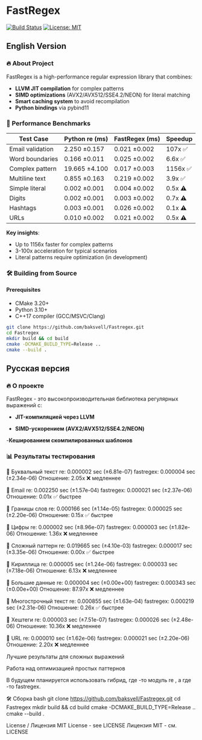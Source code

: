 # FastRegex 

[![Build Status](https://github.com/baksvell/Fastregex/actions/workflows/build.yml/badge.svg)](https://github.com/baksvell/Fastregex/actions)
[![License: MIT](https://img.shields.io/badge/License-MIT-yellow.svg)](https://opensource.org/licenses/MIT)

## English Version

### 🔥 About Project

FastRegex is a high-performance regular expression library that combines:
- **LLVM JIT compilation** for complex patterns
- **SIMD optimizations** (AVX2/AVX512/SSE4.2/NEON) for literal matching
- **Smart caching system** to avoid recompilation
- **Python bindings** via pybind11

### 🚀 Performance Benchmarks

| Test Case          | Python re (ms) | FastRegex (ms) | Speedup |
|--------------------|---------------|----------------|---------|
| Email validation   | 2.250 ±0.157  | 0.021 ±0.002   | 107x ✅ |
| Word boundaries    | 0.166 ±0.011  | 0.025 ±0.002   | 6.6x ✅ |
| Complex pattern    | 19.665 ±4.100 | 0.017 ±0.003   | 1156x ✅ |
| Multiline text     | 0.855 ±0.163  | 0.219 ±0.002   | 3.9x ✅ |
| Simple literal     | 0.002 ±0.001  | 0.004 ±0.002   | 0.5x ⚠️ |
| Digits             | 0.002 ±0.001  | 0.003 ±0.002   | 0.7x ⚠️ |
| Hashtags           | 0.003 ±0.001  | 0.026 ±0.002   | 0.1x ⚠️ |
| URLs               | 0.010 ±0.002  | 0.021 ±0.002   | 0.5x ⚠️ |

**Key insights**:

- Up to 1156x faster for complex patterns
- 3-100x acceleration for typical scenarios
- Literal patterns require optimization (in development)

### 🛠 Building from Source

#### Prerequisites
- CMake 3.20+
- Python 3.10+
- C++17 compiler (GCC/MSVC/Clang)

```bash
git clone https://github.com/baksvell/Fastregex.git
cd Fastregex
mkdir build && cd build
cmake -DCMAKE_BUILD_TYPE=Release ..
cmake --build .
```
## Русская версия


### 🔥 О проекте


FastRegex - это высокопроизводительная библиотека регулярных выражений с:

- **JIT-компиляцией через LLVM**

- **SIMD-ускорением (AVX2/AVX512/SSE4.2/NEON)**

-**Кешированием скомпилированных шаблонов**

### 📊 Результаты тестирования

🔸 Буквальный текст
re: 0.000002 sec (±6.81e-07)
fastregex: 0.000004 sec (±2.34e-06)
Отношение: 2.05x ❌ медленнее

🔸 Email
re: 0.002250 sec (±1.57e-04)
fastregex: 0.000021 sec (±2.37e-06)
Отношение: 0.01x ✅ быстрее

🔸 Границы слов
re: 0.000166 sec (±1.14e-05)
fastregex: 0.000025 sec (±2.20e-06)
Отношение: 0.15x ✅ быстрее

🔸 Цифры
re: 0.000002 sec (±8.96e-07)
fastregex: 0.000003 sec (±1.82e-06)
Отношение: 1.36x ❌ медленнее

🔸 Сложный паттерн
re: 0.019665 sec (±4.10e-03)
fastregex: 0.000017 sec (±3.35e-06)
Отношение: 0.00x ✅ быстрее

🔸 Кириллица
re: 0.000005 sec (±1.24e-06)
fastregex: 0.000033 sec (±7.18e-06)
Отношение: 6.13x ❌ медленнее

🔸 Большие данные
re: 0.000004 sec (±0.00e+00)
fastregex: 0.000343 sec (±0.00e+00)
Отношение: 87.97x ❌ медленнее

🔸 Многострочный текст
re: 0.000855 sec (±1.63e-04)
fastregex: 0.000219 sec (±2.31e-06)
Отношение: 0.26x ✅ быстрее

🔸 Хештеги
re: 0.000003 sec (±7.51e-07)
fastregex: 0.000026 sec (±2.48e-06)
Отношение: 10.36x ❌ медленнее

🔸 URL
re: 0.000010 sec (±1.62e-06)
fastregex: 0.000021 sec (±2.20e-06)
Отношение: 2.20x ❌ медленнее

Лучшие результаты для сложных выражений

Работа над оптимизацией простых паттернов

В будущем планируется использовать гибрид, где -то модуль re , а где -то fastregex. 

🛠 Сборка
bash
git clone https://github.com/baksvell/Fastregex.git
cd Fastregex
mkdir build && cd build
cmake -DCMAKE_BUILD_TYPE=Release ..
cmake --build .

License / Лицензия
MIT License - see LICENSE
Лицензия MIT - см. LICENSE
